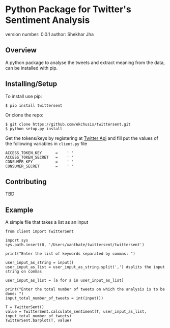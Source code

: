 Python Package for Twitter's Sentiment Analysis
===============================

version number: 0.0.1
author: Shekhar Jha

Overview
--------

A python package to analyse the tweets and extract meaning from the data, can be installed with pip.

Installing/Setup
--------------------

To install use pip:

    $ pip install twittersent


Or clone the repo:

    $ git clone https://github.com/ekchusis/twittersent.git
    $ python setup.py install
    

Get the tokens/keys by registering at [Twitter Api](https://developer.twitter.com/en/docs/basics/authentication/guides/access-tokens) and fill put the values of the following variables in `client.py` file

```
ACCESS_TOKEN_KEY      =    ' '
ACCESS_TOKEN_SECRET   =    ' '
CONSUMER_KEY          =    ' '
CONSUMER_SECRET       =    ' '
```

Contributing
------------

TBD

Example
-------
A simple file that takes a list as an input

```
from client import TwitterSent

import sys
sys.path.insert(0, '/Users/xanthate/twittersent/twittersent')

print("Enter the list of keywords separated by commas: ")

user_input_as_string = input()
user_input_as_list = user_input_as_string.split(',') #splits the input string on commas

user_input_as_list = [a for a in user_input_as_list]

print("Enter the total number of tweets on which the analysis is to be done: ")
input_total_number_of_tweets = int(input())

T = TwitterSent()
value = TwitterSent.calculate_sentiment(T, user_input_as_list, input_total_number_of_tweets)
TwitterSent.barplot(T, value)
```

